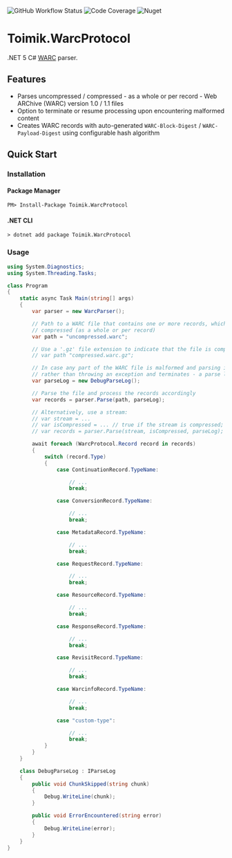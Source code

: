 ![GitHub Workflow Status](https://img.shields.io/github/workflow/status/toimik/WarcProtocol/CI)
![Code Coverage](https://img.shields.io/endpoint?url=https://gist.githubusercontent.com/nurhafiz/315596422731782085c250a859a3cc38/raw/WarcProtocol-coverage.json)
![Nuget](https://img.shields.io/nuget/v/Toimik.WarcProtocol)

# Toimik.WarcProtocol

.NET 5 C# [WARC](https://iipc.github.io/warc-specifications/specifications/warc-format/warc-1.1) parser.

## Features

- Parses uncompressed / compressed - as a whole or per record - Web ARChive (WARC) version 1.0 / 1.1 files
- Option to terminate or resume processing upon encountering malformed content
- Creates WARC records with auto-generated `WARC-Block-Digest` / `WARC-Payload-Digest` using configurable hash algorithm

## Quick Start

### Installation

#### Package Manager

```command
PM> Install-Package Toimik.WarcProtocol
```

#### .NET CLI

```command
> dotnet add package Toimik.WarcProtocol
```

### Usage

```c# 
using System.Diagnostics;
using System.Threading.Tasks;

class Program
{
    static async Task Main(string[] args)
    {
        var parser = new WarcParser();

        // Path to a WARC file that contains one or more records, which may be uncompressed or
        // compressed (as a whole or per record)
        var path = "uncompressed.warc";

        // Use a '.gz' file extension to indicate that the file is compressed using GZip
        // var path "compressed.warc.gz";

        // In case any part of the WARC file is malformed and parsing is expected to resume -
        // rather than throwing an exception and terminates - a parse log is specified
        var parseLog = new DebugParseLog();

        // Parse the file and process the records accordingly
        var records = parser.Parse(path, parseLog);

        // Alternatively, use a stream:
        // var stream = ...
        // var isCompressed = ... // true if the stream is compressed; false otherwise
        // var records = parser.Parse(stream, isCompressed, parseLog);

        await foreach (WarcProtocol.Record record in records)
        {
            switch (record.Type)
            {
                case ContinuationRecord.TypeName:

                    // ...
                    break;

                case ConversionRecord.TypeName:

                    // ...
                    break;

                case MetadataRecord.TypeName:

                    // ...
                    break;

                case RequestRecord.TypeName:

                    // ...
                    break;

                case ResourceRecord.TypeName:

                    // ...
                    break;

                case ResponseRecord.TypeName:

                    // ...
                    break;

                case RevisitRecord.TypeName:

                    // ...
                    break;

                case WarcinfoRecord.TypeName:

                    // ...
                    break;

                case "custom-type":

                    // ...
                    break;
            }
        }
    }

    class DebugParseLog : IParseLog
    {
        public void ChunkSkipped(string chunk)
        {
            Debug.WriteLine(chunk);
        }

        public void ErrorEncountered(string error)
        {
            Debug.WriteLine(error);
        }
    }
}
```
